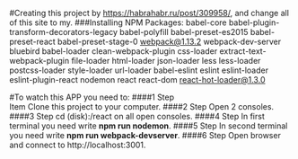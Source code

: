 #Creating this project by https://habrahabr.ru/post/309958/, and change all of this site to my.
###Installing NPM Packages: babel-core babel-plugin-transform-decorators-legacy babel-polyfill babel-preset-es2015 babel-preset-react babel-preset-stage-0 webpack@1.13.2 webpack-dev-server bluebird babel-loader clean-webpack-plugin css-loader extract-text-webpack-plugin file-loader html-loader json-loader less less-loader postcss-loader style-loader url-loader babel-eslint eslint eslint-loader eslint-plugin-react nodemon react react-dom react-hot-loader@1.3.0 

#To watch this APP you need to:
####1 Step  
Item Clone this project to your computer. 
####2 Step
Open 2 consoles. 
####3 Step
 cd (disk):/react on all open consoles. 
####4 Step
In first terminal you need write **npm run nodemon**. 
####5 Step
In second terminal you need write **npm run webpack-devserver**. 
####6 Step
Open browser and connect to http://localhost:3001.  
